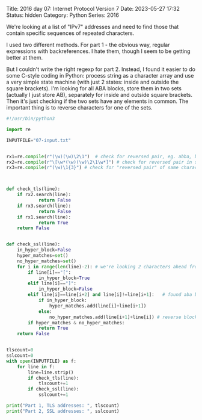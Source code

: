 Title: 2016 day 07: Internet Protocol Version 7
Date: 2023-05-27 17:32
Status: hidden
Category: Python
Series: 2016

We're looking at a list of "IPv7" addresses and need to find those that contain specific
sequences of repeated characters.

I used two different methods. For part 1 - the obvious way, regular expressions with backreferences.
I hate them, though I seem to be getting better at them.

But I couldn't write the right regexp for part 2. Instead, I found it easier to do some C-style coding in Python:
process string as a character array and use a very simple state machine (with just 2 states: inside and
outside the square brackets). I'm looking for all ABA blocks, store them in two sets (actually I just store AB),
separately for inside and outside square brackets. Then it's just checking if the two sets have any elements in common.
The important thing is to reverse characters for one of the sets.

```python
#!/usr/bin/python3

import re

INPUTFILE="07-input.txt"


rx1=re.compile(r"(\w)(\w)\2\1")  # check for reversed pair, eg. abba, but will also catch aaaa
rx2=re.compile(r"\[\w*(\w)(\w)\2\1\w*]") # check for reversed pair in square brackets
rx3=re.compile(r"(\w)\1{3}") # check for "reversed pair" of same characters



def check_tls(line):
    if rx2.search(line):
            return False
    if rx3.search(line):
            return False
    if rx1.search(line):
            return True
    return False


def check_ssl(line):
    in_hyper_block=False
    hyper_matches=set()
    no_hyper_matches=set()
    for i in range(len(line)-2): # we're looking 2 characters ahead from current index
        if line[i]=="[":
            in_hyper_block=True
        elif line[i]=="]": 
            in_hyper_block=False
        elif line[i]==line[i+2] and line[i]!=line[i+1]:   # found aba block
            if in_hyper_block:
                hyper_matches.add(line[i]+line[i+1])
            else:
                no_hyper_matches.add(line[i+1]+line[i]) # reverse block
        if hyper_matches & no_hyper_matches:
            return True
    return False


tlscount=0
sslcount=0
with open(INPUTFILE) as f:
    for line in f:
        line=line.strip()
        if check_tls(line):
            tlscount+=1
        if check_ssl(line):
            sslcount+=1

print("Part 1, TLS addresses: ", tlscount)
print("Part 2, SSL addresses: ", sslcount)
``` 